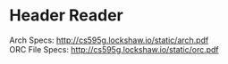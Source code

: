 # Header Reader
Arch Specs: http://cs595g.lockshaw.io/static/arch.pdf  
ORC File Specs: http://cs595g.lockshaw.io/static/orc.pdf
